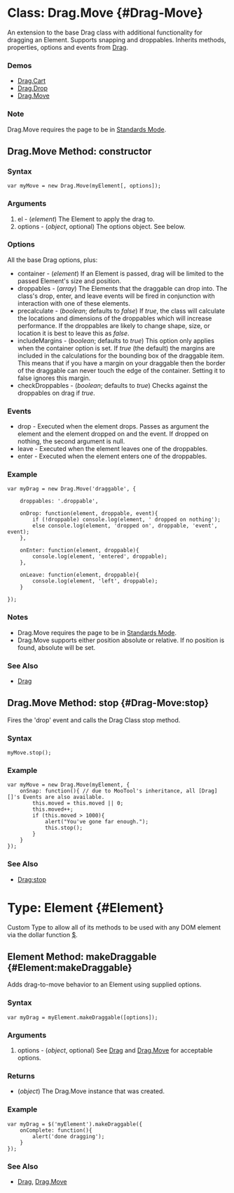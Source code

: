 Class: Drag.Move {#Drag-Move}
=============================

An extension to the base Drag class with additional functionality for dragging an Element.  Supports snapping and droppables.
Inherits methods, properties, options and events from [Drag][].

### Demos

* [Drag.Cart](http://mootools.net/demos/?demo=Drag.Cart)
* [Drag.Drop](http://mootools.net/demos/?demo=Drag.Drop)
* [Drag.Move](http://mootools.net/demos/?demo=Drag.Move)


### Note

Drag.Move requires the page to be in [Standards Mode](http://hsivonen.iki.fi/doctype/).


Drag.Move Method: constructor
-----------------------------

### Syntax

	var myMove = new Drag.Move(myElement[, options]);

### Arguments

1. el      - (*element*) The Element to apply the drag to.
2. options - (*object*, optional) The options object. See below.

### Options

All the base Drag options, plus:

* container  - (*element*) If an Element is passed, drag will be limited to the passed Element's size and position.
* droppables - (*array*) The Elements that the draggable can drop into. The class's drop, enter, and leave events will be fired in conjunction with interaction with one of these elements.
* precalculate - (*boolean*; defaults to *false*) If *true*, the class will calculate the locations and dimensions of the droppables which will increase performance. If the droppables are likely to change shape, size, or location it is best to leave this as *false*.
* includeMargins - (*boolean*; defaults to *true*) This option only applies when the container option is set. If *true* (the default) the margins are included in the calculations for the bounding box of the draggable item. This means that if you have a margin on your draggable then the border of the draggable can never touch the edge of the container. Setting it to false ignores this margin.
* checkDroppables - (*boolean*; defaults to *true*) Checks against the droppables on drag if *true*.

### Events

* drop  - Executed when the element drops. Passes as argument the element and the element dropped on and the event. If dropped on nothing, the second argument is null.
* leave - Executed when the element leaves one of the droppables.
* enter - Executed when the element enters one of the droppables.

### Example

	var myDrag = new Drag.Move('draggable', {

		droppables: '.droppable',

		onDrop: function(element, droppable, event){
			if (!droppable) console.log(element, ' dropped on nothing');
			else console.log(element, 'dropped on', droppable, 'event', event);
		},

		onEnter: function(element, droppable){
			console.log(element, 'entered', droppable);
		},

		onLeave: function(element, droppable){
			console.log(element, 'left', droppable);
		}

	});

### Notes

- Drag.Move requires the page to be in [Standards Mode](http://hsivonen.iki.fi/doctype/).
- Drag.Move supports either position absolute or relative. If no position is found, absolute will be set.

### See Also

- [Drag][]


Drag.Move Method: stop {#Drag-Move:stop}
-------------------------------------------------

Fires the 'drop' event and calls the Drag Class stop method.

### Syntax

	myMove.stop();

### Example

	var myMove = new Drag.Move(myElement, {
		onSnap: function(){ // due to MooTool's inheritance, all [Drag][]'s Events are also available.
			this.moved = this.moved || 0;
			this.moved++;
			if (this.moved > 1000){
				alert("You've gone far enough.");
				this.stop();
			}
		}
	});

### See Also

- [Drag:stop][]



Type: Element {#Element}
==========================

Custom Type to allow all of its methods to be used with any DOM element via the dollar function [$][].



Element Method: makeDraggable {#Element:makeDraggable}
------------------------------------------------------

Adds drag-to-move behavior to an Element using supplied options.

### Syntax

	var myDrag = myElement.makeDraggable([options]);

### Arguments

1. options - (*object*, optional) See [Drag][] and [Drag.Move](#Drag-Move) for acceptable options.

### Returns

* (*object*) The Drag.Move instance that was created.

### Example

	var myDrag = $('myElement').makeDraggable({
		onComplete: function(){
			alert('done dragging');
		}
	});

### See Also

- [Drag][], [Drag.Move](#Drag-Move)



[$]: /core/Element/Element/#dollar
[Drag]: /more/Drag/Drag/#Drag
[Drag:stop]: /more/Drag/Drag/#Drag:stop
[Element:getPosition]: /core/Element/Element.Dimensions/#Element:getPosition
